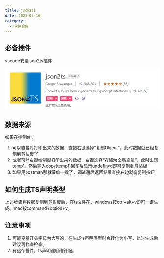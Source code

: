 ```yaml
---
title: json2ts
date: 2023-03-16
category:
  - 软件合集
---
```


<!-- more -->

## 必备插件

vscode安装json2ts插件

![](../img/json2ts.png)


## 数据来源

如果在控制台：
1. 可以直接对打印出来的数据，直接右键选择“复制Object”，此时数据就已经复制到剪贴板了
2. 或者可以右键控制键打印出来的数据，右键选择“存储为全局变量”，此时出现temp1，然后输入copy(temp1)回车后显示undefined即可复制到剪贴板
3. 如果用postman那就简单一批了，调试通后返回结果直接右边就有复制按钮

## 如何生成TS声明类型

上述步骤将数据复制到剪贴板后，在ts文件在，windows按ctrl+alt+v即可一键生成。mac按command+option+v。

## 注意事项

1. 可能变量开头字母为大写的，在生成ts声明类型时会转化为小写，此时生成后建议再检查检查。
2. 有这个插件，ts声明谁用谁舒服。